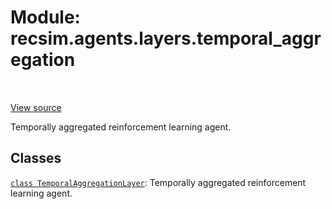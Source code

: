 <div itemscope itemtype="http://developers.google.com/ReferenceObject">
<meta itemprop="name" content="recsim.agents.layers.temporal_aggregation" />
<meta itemprop="path" content="Stable" />
</div>

# Module: recsim.agents.layers.temporal_aggregation

<table class="tfo-notebook-buttons tfo-api" align="left">
</table>

<a target="_blank" href="https://github.com/google-research/recsim/tree/master/recsim/agents/layers/temporal_aggregation.py">View
source</a>

Temporally aggregated reinforcement learning agent.

## Classes

[`class TemporalAggregationLayer`](../../../recsim/agents/layers/temporal_aggregation/TemporalAggregationLayer.md):
Temporally aggregated reinforcement learning agent.
